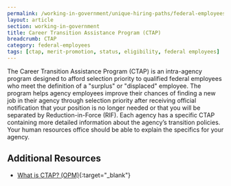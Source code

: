 ```yaml
---
permalink: /working-in-government/unique-hiring-paths/federal-employees/ctap/
layout: article
section: working-in-government
title: Career Transition Assistance Program (CTAP)
breadcrumb: CTAP
category: federal-employees
tags: [ctap, merit-promotion, status, eligibility, federal employees]
---
```


The Career Transition Assistance Program (CTAP) is an intra-agency program designed to afford selection priority to qualified federal employees who meet the definition of a "<span data-term="Surplus Employee">surplus</span>" or "displaced" employee. The program helps agency employees improve their chances of finding a new job in their agency through selection priority after receiving official notification that your position is no longer needed or that you will be separated by Reduction-in-Force (RIF). Each agency has a specific CTAP containing more detailed information about the agency’s transition policies. Your human resources office should be able to explain the specifics for your agency.

## Additional Resources

* [What is CTAP? (OPM)](https://www.opm.gov/policy-data-oversight/workforce-restructuring/employee-guide-to-career-transition/ctap_guideline.pdf){:target="_blank"}

